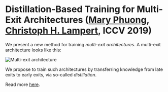 # Distillation-Based Training for Multi-Exit Architectures ([Mary Phuong](https://mary-phuong.github.io), [Christoph H. Lampert](http://pub.ist.ac.at/~chl/), ICCV 2019)

We present a new method for training *multi-exit architectures*.
A multi-exit architecture looks like this:

![Multi-exit architecture](https://github.com/mary-phuong/multiexit-distillation/images/multiexit_architecture.png)

We propose to train such architectures by transferring knowledge from late exits to early exits, via so-called *distillation*.

Read more [here](https://mary-phuong.github.io/multiexit_distillation.pdf).
